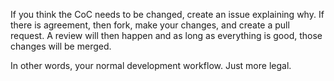 If you think the CoC needs to be changed, create an issue explaining why. If there is agreement, then fork, make your changes, and create a pull request. A review will then happen and as long as everything is good, those changes will be merged.

In other words, your normal development workflow. Just more legal.
